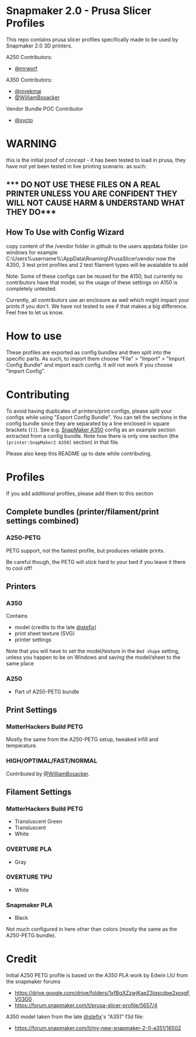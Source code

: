 # Snapmaker 2.0 - Prusa Slicer Profiles

This repo contains prusa slicer profiles specifically made to be used by Snapmaker 2.0 3D printers.

A250 Contributors:
 - [@mrworf](https://github.com/mrworf)

A350 Contributors:
 - [@nivekmai](https://github.com/nivekmai)
 - [@WilliamBosacker](https://forum.snapmaker.com/u/williambosacker)

Vendor Bundle POC Contributor
 - [@sycto](https://github.com/scyto)

# WARNING


this is the initial proof of concept - it has been tested to load in prusa, they have not yet been tested in live printing scenario.
as such:

## *** DO NOT USE THESE FILES ON A REAL PRINTER UNLESS YOU ARE CONFIDENT THEY WILL NOT CAUSE HARM & UNDERSTAND WHAT THEY DO***

## How To Use with Config Wizard
copy content of the /vendor folder in github to the users appdata folder (on windows for example C:\Users\%username%\AppData\Roaming\PrusaSlicer\vendor
now the A350, 3 test print profiles and 2 test filament types will be avaialable to add

Note: Some of these configs can be reused for the A150, but currently no contributors have that model, so the usage of these settings on A150 is completely untested.

Currently, all contributors use an enclosure as well which might impact your prints if you don't. We have not tested to see if that makes a big difference. Feel free to let us know.

# How to use

These profiles are exported as config bundles and then split into the specific parts. As such, to import them choose "File" > "Import" > "Import Config Bundle" and import each config. It will not work if you choose "Import Config".

# Contributing

To avoid having duplicates of printers/print configs, please split your configs while using "Export Config Bundle". You can tell the sections in the config bundle since they are separated by a line enclosed in square brackets (`[]`).  See e.g. [SnapMaker A350](Snapmaker%20A350/Snapmaker%20A350.ini) config as an example section extracted from a config bundle. Note how there is only one section (the `[printer:SnapMaker2 A350]` section) in that file.

Please also keep this README up to date while contributing.

# Profiles

If you add additional profiles, please add them to this section

## Complete bundles (printer/filament/print settings combined)
### A250-PETG

PETG support, not the fastest profile, but produces reliable prints.

Be careful though, the PETG will stick hard to your bed if you leave it there to cool off!

## Printers
### A350
Contains 
 - model (credits to the late [@stefix](https://forum.snapmaker.com/u/stefix))
 - print sheet texture (SVG)
 - printer settings

Note that you will have to set the model/texture in the `Bed shape` setting, unless you happen to be on Windows and saving the model/sheet to the same place

### A250
 - Part of A250-PETG bundle

## Print Settings
### MatterHackers Build PETG
Mostly the same from the A250-PETG setup, tweaked infill and temperature.

### HIGH/OPTIMAL/FAST/NORMAL
Contributed by [@WilliamBosacker](https://forum.snapmaker.com/u/williambosacker).

## Filament Settings
### MatterHackers Build PETG
 - Transluscent Green
 - Transluscent
 - White

### OVERTURE PLA
 - Gray

### OVERTURE TPU
 - White

### Snapmaker PLA
 - Black

Not much configured in here other than colors (mostly the same as the A250-PETG bundle).

# Credit

Initial A250 PETG profile is based on the A350 PLA work by Edwin LIU from the snapmaker forums
- https://drive.google.com/drive/folders/1xfBgXZzwjKaeZ3iqscdpe2xosgFV03G0
- https://forum.snapmaker.com/t/prusa-slicer-profile/5657/4

A350 model taken from the late [@stefix](https://forum.snapmaker.com/u/stefix)'s "A351" f3d file:
- https://forum.snapmaker.com/t/my-new-snapmaker-2-0-a351/16502
